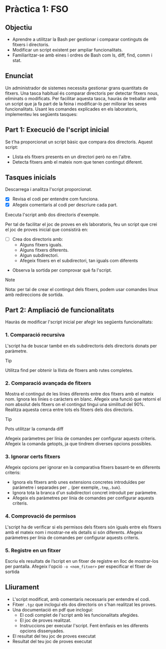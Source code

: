 # Pràctica 1: FSO

## Objectiu
- Aprendre a utilitzar la Bash per gestionar i comparar continguts de fitxers i directoris.
- Modificar un script existent per ampliar funcionalitats.
- Familiaritzar-se amb eines i ordres de Bash com ls, diff, find, comm i stat.

## Enunciat
Un administrador de sistemes necessita gestionar grans quantitats de fitxers.
Una tasca habitual és comparar directoris per detectar fitxers nous, eliminats o modificats. 
Per facilitar aquesta tasca, hauràs de treballar amb un script que ja fa part de la feina i modificar-lo per millorar les seves funcionalitats.
Usant les comandes explicades en els laboratoris, implementeu les següents
tasques:

## Part 1: Execució de l'script inicial
Se t'ha proporcionat un script bàsic que compara dos directoris. Aquest script:
- Llista els fitxers presents en un directori però no en l'altre.
- Detecta fitxers amb el mateix nom que tenen contingut diferent.

## Tasques inicials
Descarrega i analitza l'script proporcionat.

- [x] Revisa el codi per entendre com funciona.
- [x] Afegeix comentaris al codi per descriure cada part.

Executa l'script amb dos directoris d'exemple.

Per tal de facilitar el joc de proves en els laboratoris, feu un script que crei el
joc de proves inicial que consistirà en:

- [ ] Crea dos directoris amb:
  - Alguns fitxers iguals.
  - Alguns fitxers diferents.
  - Algun subdirectori.
  - Afegeix fitxers en el subdirectori, tan iguals com diferents
- Observa la sortida per comprovar què fa l'script.

> [!NOTE]
> Nota: per tal de crear el contingut dels fitxers, podem usar comandes linux amb redireccions de sortida.

## Part 2: Ampliació de funcionalitats
Hauràs de modificar l'script inicial per afegir les següents funcionalitats:

### 1. Comparació recursiva
L'script ha de buscar també en els subdirectoris dels directoris donats per
paràmetre.

> [!TIP]
Utilitza find per obtenir la llista de fitxers amb rutes completes.

### 2. Comparació avançada de fitxers
Mostra el contingut de les línies diferents entre dos fitxers amb el mateix nom.
Ignora les línies o caràcters en blanc.
Afegeix una funció que retorni el nom absolut dels fitxers on el contingut tingui una similitud del 90%. Realitza aquesta cerca entre tots els fitxers dels dos directoris.

> [!TIP]
> Pots utilitzar la comanda diff

Afegeix paràmetres per línia de comandes per configurar aquests criteris.
Afegeix la comanda getopts, ja que tindrem diverses opcions possibles.

### 3. Ignorar certs fitxers
Afegeix opcions per ignorar en la comparativa fitxers basant-te en diferents criteris:

- Ignora els fitxers amb unes extensions concretes introduïdes per paràmetre i separades per `,` (per exemple,`.tmp`,`.bak`).
- Ignora tota la branca d'un subdirectori concret introduit per paràmetre.
- Afegeix els paràmetres per línia de comandes per configurar aquests criteris.

### 4. Comprovació de permisos
L'script ha de verificar si els permisos dels fitxers són iguals entre els fitxers amb el mateix nom i mostrar-ne els detalls si són diferents.
Afegeix paràmetres per línia de comandes per configurar aquests criteris.

### 5. Registre en un fitxer
Escriu els resultats de l’script en un fitxer de registre en lloc de mostrar-los per pantalla.
Afegeix l'opció `-o <nom_fitxer>` per especificar el fitxer de sortida

## Lliurament
- L'script modificat, amb comentaris necessaris per entendre el codi.
- Fitxer `.tgz` que inclogui els dos directoris on s'han realitzat les proves.
- Una documentació en pdf que inclogui:
  - El codi complet de l'script amb les funcionalitats afegides.
  - El joc de proves realitzat.
  - Instruccions per executar l'script. Fent èmfasis en les diferents opcions dissenyades.
- El resultat del teu joc de proves executat
- Resultat del teu joc de proves executat
